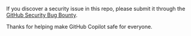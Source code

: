 If you discover a security issue in this repo, please submit it through the
[GitHub Security Bug Bounty](https://hackerone.com/github).

Thanks for helping make GitHub Copilot safe for everyone.